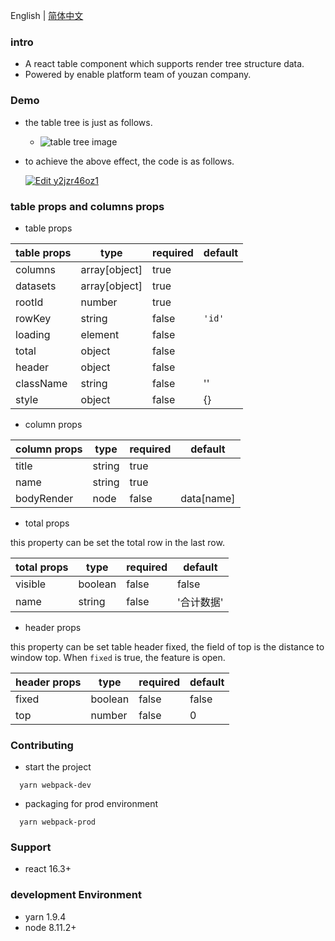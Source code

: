 English | [简体中文](https://github.com/Yann-Wang/react-table-tree/blob/master/README-zh-CN.md)

### intro
- A react table component which supports render tree structure data.
- Powered by enable platform team of youzan company.

### Demo
- the table tree is just as follows.
  - ![table tree image](http://okup5z621.bkt.clouddn.com/react-table-tree-v2.jpeg)

- to achieve the above effect, the code is as follows.

  [![Edit y2jzr46oz1](https://codesandbox.io/static/img/play-codesandbox.svg)](https://codesandbox.io/s/y2jzr46oz1)

### table props and columns props
- table props

| table props | type           | required | default |
| ----------- | -------------- | -------- | ------- |
| columns     | array[object]  | true     |         |
| datasets    | array[object]  | true     |         |
| rootId      | number         | true     |         |
| rowKey      | string         | false    |  `'id'` |
| loading     | element        | false    |         |
| total       | object         | false    |         |
| header      | object         | false    |         |
| className   | string         | false    |    ''   |
| style       | object         | false    |   {}    |

- column props

| column props | type   | required | default    |
| ----------- | ------- | -------- | ---------- |
| title       | string  | true     |            |
| name        | string  | true     |            |
| bodyRender  | node    | false    | data[name] |

- total props

this property can be set the total row in the last row.

| total props | type    | required | default    |
| ----------- | ------- | -------- | ---------- |
| visible     | boolean | false    |  false     |
| name        | string  | false    |  '合计数据'  |

- header props

this property can be set table header fixed, the field of top is the distance to window top. When `fixed` is true, the feature is open.

| header props | type    | required | default    |
| ------------ | ------- | -------- | ---------- |
| fixed        | boolean | false    |  false     |
| top          | number  | false    |  0         |

### Contributing
- start the project

```shell
  yarn webpack-dev
```

- packaging for prod environment

```shell
  yarn webpack-prod
```

### Support

- react 16.3+

### development Environment

- yarn 1.9.4
- node 8.11.2+
